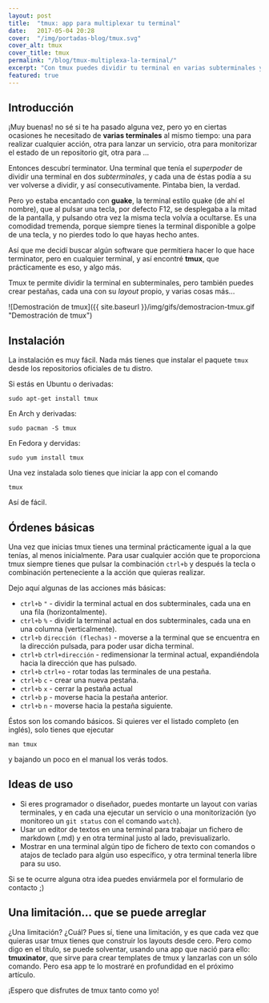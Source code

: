 ```yaml
---
layout: post
title:  "tmux: app para multiplexar tu terminal"
date:   2017-05-04 20:28
cover:  "/img/portadas-blog/tmux.svg"
cover_alt: tmux
cover_title: tmux
permalink: "/blog/tmux-multiplexa-la-terminal/"
excerpt: "Con tmux puedes dividir tu terminal en varias subterminales y lanzar un script en cada una. Lee este artículo para aprender a usar esta maravillosa app."
featured: true
---
```


## Introducción

¡Muy buenas! no sé si te ha pasado alguna vez, pero yo en ciertas ocasiones he necesitado de **varias terminales** al mismo tiempo: una para realizar cualquier acción, otra para lanzar un servicio, otra para monitorizar el estado de un repositorio git, otra para ...

Entonces descubrí terminator. Una terminal que tenía el *superpoder* de dividir una terminal en dos *subterminales*, y cada una de éstas podía a su ver volverse a dividir, y así consecutivamente. Pintaba bien, la verdad.

Pero yo estaba encantado con **guake**, la terminal estilo quake (de ahí el nombre), que al pulsar una tecla, por defecto F12, se desplegaba a la mitad de la pantalla, y pulsando otra vez la misma tecla volvía a ocultarse. Es una comodidad tremenda, porque siempre tienes la terminal disponible a golpe de una tecla, y no pierdes todo lo que hayas hecho antes.

Así que me decidí buscar algún software que permitiera hacer lo que hace terminator, pero en cualquier terminal, y así encontré **tmux**, que prácticamente es eso, y algo más.

Tmux te permite dividir la terminal en subterminales, pero también puedes crear pestañas, cada una con su *layout* propio, y varias cosas más...

![Demostración de tmux]({{ site.baseurl }}/img/gifs/demostracion-tmux.gif  "Demostración de tmux")

## Instalación

La instalación es muy fácil. Nada más tienes que instalar el paquete `tmux` desde los repositorios oficiales de tu distro.

Si estás en Ubuntu o derivadas:

```
sudo apt-get install tmux
```

En Arch y derivadas:

```
sudo pacman -S tmux
```

En Fedora y dervidas:

```
sudo yum install tmux
```

Una vez instalada solo tienes que iniciar la app con el comando

```
tmux
```

Así de fácil.

## Órdenes básicas

Una vez que inicias tmux tienes una terminal prácticamente igual a la que tenías, al menos inicialmente. Para usar cualquier acción que te proporciona tmux siempre tienes que pulsar la combinación `ctrl+b` y después la tecla o combinación perteneciente a la acción que quieras realizar.

Dejo aquí algunas de las acciones más básicas:

- `ctrl+b` `"` - dividir la terminal actual en dos subterminales, cada una en una fila (horizontalmente).
- `ctrl+b` `%` - dividir la terminal actual en dos subterminales, cada una en una columna (verticalmente).
- `ctrl+b` `dirección (flechas)` - moverse a la terminal que se encuentra en la dirección pulsada, para poder usar dicha terminal.
- `ctrl+b` `ctrl+dirección` - redimensionar la terminal actual, expandiéndola hacia la dirección que has pulsado.
- `ctrl+b` `ctrl+o` - rotar todas las terminales de una pestaña.
- `ctrl+b` `c` - crear una nueva pestaña.
- `ctrl+b` `x` - cerrar la pestaña actual
- `ctrl+b` `p` - moverse hacia la pestaña anterior.
- `ctrl+b` `n` - moverse hacia la pestaña siguiente.

Éstos son los comando básicos. Si quieres ver el listado completo (en inglés), solo tienes que ejecutar

```
man tmux
```

y bajando un poco en el manual los verás todos.

## Ideas de uso

- Si eres programador o diseñador, puedes montarte un layout con varias terminales, y en cada una ejecutar un servicio o una monitorización (yo monitoreo un `git status` con el comando `watch`).
- Usar un editor de textos en una terminal para trabajar un fichero de markdown (.md) y en otra terminal justo al lado, previsualizarlo.
- Mostrar en una terminal algún tipo de fichero de texto con comandos o atajos de teclado para algún uso específico, y otra terminal tenerla libre para su uso.

Si se te ocurre alguna otra idea puedes enviármela por el formulario de contacto ;)

## Una limitación... que se puede arreglar

¿Una limitación? ¿Cuál? Pues sí, tiene una limitación, y es que cada vez que quieras usar tmux tienes que construir los layouts desde cero. Pero como digo en el título, se puede solventar, usando una app que nació para ello: **tmuxinator**, que sirve para crear templates de tmux y lanzarlas con un sólo comando. Pero esa app te lo mostraré en profundidad en el próximo artículo.

¡Espero que disfrutes de tmux tanto como yo!
